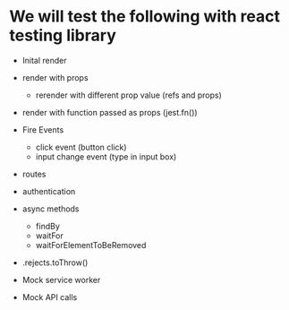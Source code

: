 # We will test the following with react testing library

- Inital render
- render with props
  - rerender with different prop value (refs and props)
- render with function passed as props (jest.fn())
- Fire Events
  - click event (button click)
  - input change event (type in input box)
- routes
- authentication
- async methods
  - findBy
  - waitFor
  - waitForElementToBeRemoved
- .rejects.toThrow()

- Mock service worker
- Mock API calls
